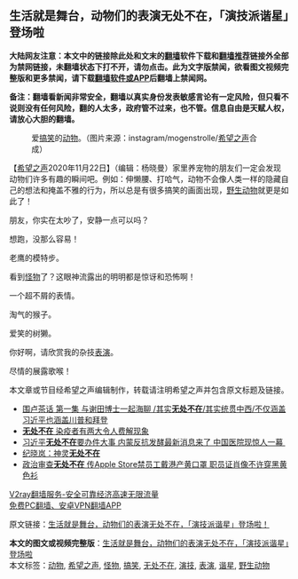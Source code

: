  <h2>生活就是舞台，动物们的表演无处不在，「演技派谐星」登场啦</h2> <p class="notice"><b>大陆网友注意：本文中的链接除此处和文末的<a href="https://github.com/bannedbook/fanqiang" >翻墙</a>软件下载和<a href="https://github.com/killgcd/justmysocks/blob/master/README.md">翻墙推荐</a>链接外全部为禁网链接，未翻墙状态下打不开，请勿点击。此为文字版禁闻，欲看图文视频完整版和更多禁闻，请下载<a href="https://github.com/bannedbook/fanqiang">翻墙软件或APP</a>后翻墙上禁闻网。</p><p>备注：翻墙看新闻非常安全，翻墙以真实身份发表敏感言论有一定风险，但只看不说则没有任何风险，翻的人太多，政府管不过来，也不管。信息自由是天赋人权，请放心大胆的翻墙。</b></p>  <div class="entry"> <figure><figcaption>爱<a href="https://www.bannedbook.org/bnews/tag/%E6%90%9E%E7%AC%91/" class="st_tag internal_tag" rel="tag" title="标签 搞笑 下的日志">搞笑</a>的<a href="https://www.bannedbook.org/bnews/tag/%e5%8a%a8%e7%89%a9/" class="st_tag internal_tag" rel="tag" title="标签 动物 下的日志">动物</a>。（图片来源：instagram/mogenstrolle/<a href="https://www.bannedbook.org/bnews/tag/%e5%b8%8c%e6%9c%9b%e4%b9%8b%e5%a3%b0/" class="st_tag internal_tag" rel="tag" title="标签 希望之声 下的日志">希望之声</a>合成）</figcaption></figure> <p>【<span class='wp_keywordlink_affiliate'><a href="https://www.soundofhope.org" title="希望之声" target="_blank">希望之声</a></span>2020年11月22日】（编辑：杨晓曼）家里养宠物的朋友们一定会发现动物们许多有趣的瞬间吧。例如：伸懒腰、打哈气，动物不会像人类一样的隐藏自己的想法和掩盖不雅的行为，所以总是有很多搞笑的画面出现，<a href="https://www.bannedbook.org/bnews/tag/%e9%87%8e%e7%94%9f%e5%8a%a8%e7%89%a9/" class="st_tag internal_tag" rel="tag" title="标签 野生动物 下的日志">野生动物</a>就更是如此了！</p> <p>朋友，你实在太吵了，安静一点可以吗？</p> <p></p> <p>想跑，没那么容易！</p> <p></p> <p>老鹰的模特步。</p>  <p></p> <p>看到<a href="https://www.bannedbook.org/bnews/tag/%e6%80%aa%e7%89%a9/" class="st_tag internal_tag" rel="tag" title="标签 怪物 下的日志">怪物</a>了？这眼神流露出的明明都是惊讶和恐怖啊！</p> <p></p> <p>一个超不屑的表情。</p> <p></p> <p>淘气的猴子。</p>  <p></p> <p>爱笑的树獭。</p> <p></p> <p>你好啊，请欣赏我的杂技<a href="https://www.bannedbook.org/bnews/tag/%E8%A1%A8%E6%BC%94/" class="st_tag internal_tag" rel="tag" title="标签 表演 下的日志">表演</a>。</p> <p></p> <p>尽情的展露歌喉！</p>  <p>本文章或节目经希望之声编辑制作，转载请注明希望之声并包含原文标题及链接。</p> <ul class='op-related-articles' title='相关阅读'> <li><a href='https://www.bannedbook.org/bnews/bannedvideo/20201024/1431820.html' target='_blank'>围卢茶话 第一集 与谢田博士一起海聊 /其实<b>无处不在</b>/其实统贯中西/不仅涵盖习近平也涵盖川普和拜登</a></li> <li><a href='https://www.bannedbook.org/bnews/bannedvideo/20201103/1425143.html' target='_blank'><b>无处不在</b> 染疫者有两大令人费解现象</a></li> <li><a href='https://www.bannedbook.org/bnews/cnnews/20200904/1390880.html' target='_blank'>习近平<b>无处不在</b>要办件大事 内蒙反抗发酵最新消息来了 中国医院现惊人一幕 </a></li> <li><a href='https://www.bannedbook.org/bnews/lifebaike/20200825/1385609.html' target='_blank'>纪晓岚：神灵<b>无处不在</b></a></li> <li><a href='https://www.bannedbook.org/bnews/cnnews/hknews/20200820/1383032.html' target='_blank'>政治审查<b>无处不在</b> 传Apple Store禁员工戴港产黄口罩 职员证肖像不许穿黑黄色衫</a></li> </ul> <p class="texttj"> <a href="https://www.bannedbook.org/forum23/topic22702.html" target="_blank">V2ray翻墙服务-安全可靠经济高速无限流量</a><br/> <a href="https://github.com/bannedbook/fanqiang/wiki/%E7%A6%81%E9%97%BB%E7%BD%91%E5%AE%89%E5%8D%93%E7%BF%BB%E5%A2%99%E6%96%B0%E9%97%BBAPP" target="_blank">免费PC翻墙、安卓VPN翻墙APP</a></p><p>原文链接：<a class="src_link"  href="https://www.soundofhope.org/post/274279" target="_blank">生活就是舞台，动物们的表演无处不在，「演技派谐星」登场啦！</a></p><a name='sharetosocial'></a>       <div><b>本文的图文或视频完整版</b>：<a href='https://www.bannedbook.org/bnews/comments/20201123/1435643.html'>生活就是舞台，动物们的表演无处不在，「演技派谐星」登场啦</a></div>  </div><!--END ENTRY--> <div class="postfooter"> <div>本文标签：<a href="https://www.bannedbook.org/bnews/tag/%e5%8a%a8%e7%89%a9/" rel="tag">动物</a>, <a href="https://www.bannedbook.org/bnews/tag/%e5%b8%8c%e6%9c%9b%e4%b9%8b%e5%a3%b0/" rel="tag">希望之声</a>, <a href="https://www.bannedbook.org/bnews/tag/%e6%80%aa%e7%89%a9/" rel="tag">怪物</a>, <a href="https://www.bannedbook.org/bnews/tag/%E6%90%9E%E7%AC%91/" rel="tag">搞笑</a>, <a href="https://www.bannedbook.org/bnews/tag/%E6%97%A0%E5%A4%84%E4%B8%8D%E5%9C%A8/" rel="tag">无处不在</a>, <a href="https://www.bannedbook.org/bnews/tag/%E6%BC%94%E6%8A%80/" rel="tag">演技</a>, <a href="https://www.bannedbook.org/bnews/tag/%E8%A1%A8%E6%BC%94/" rel="tag">表演</a>, <a href="https://www.bannedbook.org/bnews/tag/%E8%B0%90%E6%98%9F/" rel="tag">谐星</a>, <a href="https://www.bannedbook.org/bnews/tag/%e9%87%8e%e7%94%9f%e5%8a%a8%e7%89%a9/" rel="tag">野生动物</a></div>  </div><!--END POSTFOOTER--> 